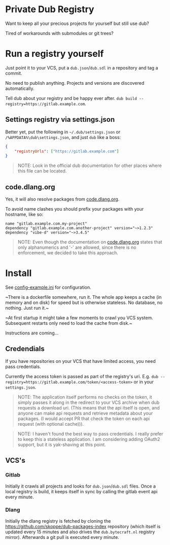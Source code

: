 # Private Dub Registry

Want to keep all your precious projects for yourself but still use dub?

Tired of workarounds with submodules or git trees?

# Run a registry yourself

Just point it to your VCS, put a `dub.json`/`dub.sdl` in a repository and tag a commit.

No need to publish anything. Projects and versions are discovered automatically.

Tell dub about your registry and be happy ever after. `dub build --registry=https://gitlab.example.com`.

## Settings registry via settings.json

Better yet, put the following in `~/.dub/settings.json` or `/%APPDATA%\dub\settings.json`, and just `dub` like a boss:

```json
{
	"registryUrls": ["https://gitlab.example.com"]
}
```

> NOTE: Look in the official dub documentation for other places where this file can be located.

## code.dlang.org

Yes, it will also resolve packages from [code.dlang.org](https://code.dlang.org).

To avoid name clashes you should prefix your packages with your hostname, like so:

```sdl
name "gitlab.example.com.my-project"
dependency "gitlab.example.com.another-project" version="~>1.2.3"
dependency "vibe-d" version="~>3.4.5"
```

> NOTE: Even though the documentation on [code.dlang.org](https://code.dlang.org) states that only alphanumerics and '-' are allowed, since there is no enforcement, we decided to take this approach.

# Install

See <a href="config-example.ini">config-example.ini</a> for configuration.

~There is a dockerfile somewhere, run it. The whole app keeps a cache (in memory and on disk) for speed but is otherwise stateless. No database, no nothing. Just run it.~

~At first startup it might take a few moments to crawl you VCS system. Subsequent restarts only need to load the cache from disk.~

Instructions are coming...

## Credendials

If you have repositories on your VCS that have limited access, you need pass credentials.

Currently the access token is passed as part of the registry's uri. E.g. `dub --registry=https://gitlab.example.com/token/<access-token>` or in your `settings.json`.

> NOTE: The application itself performs no checks on the token, it simply passes it along in the redirect to your VCS archive when dub requests a download uri. (This means that the api itself is open, and anyone can make api requests and retrieve metadata about your packages. (I would accept PR that check the token on each api request (with optional cache))).

> NOTE: I haven't found the best way to pass credentials. I really prefer to keep this a stateless application. I am considering adding OAuth2 support, but it is yak-shaving at this point.

## VCS's

### Gitlab

Initially it crawls all projects and looks for `dub.json`/`dub.sdl` files. Once a local registry is build, it keeps itself in sync by calling the gitlab event api every minute.

### Dlang

Initially the dlang registry is fetched by cloning the https://github.com/skoppe/dub-packages-index repository (which itself is updated every 15 minutes and also drives the `dub.bytecraft.nl` registry mirror). Afterwards a git pull is executed every minute.
